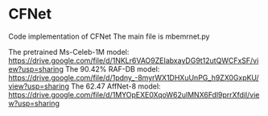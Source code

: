 # CFNet
Code implementation of CFNet
The main file is mbemrnet.py

The pretrained Ms-Celeb-1M model: https://drive.google.com/file/d/1NKLr6VAO9ZEIabxayDG9t12utQWCFxSF/view?usp=sharing
The 90.42% RAF-DB model: https://drive.google.com/file/d/1pdny_-8myrWX1DHXuUnPG_h9ZX0GxpKU/view?usp=sharing
The 62.47 AffNet-8 model: https://drive.google.com/file/d/1MYOpEXE0XqoW62ulMNX6Fdl9prrXfdil/view?usp=sharing
